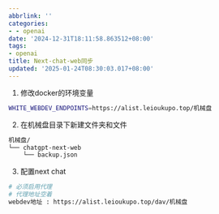 ```yaml
---
abbrlink: ''
categories:
- - openai
date: '2024-12-31T18:11:58.863512+08:00'
tags:
- openai
title: Next-chat-web同步
updated: '2025-01-24T08:30:03.017+08:00'
---
```

1. 修改docker的环境变量

```bash
WHITE_WEBDEV_ENDPOINTS=https://alist.leioukupo.top/机械盘
```

2. 在机械盘目录下新建文件夹和文件

```bash
机械盘/
└── chatgpt-next-web
    └── backup.json
```

3. 配置next chat

```bash
# 必须启用代理
# 代理地址空着
webdev地址 : https://alist.leioukupo.top/dav/机械盘
```
